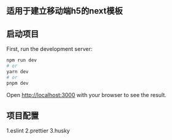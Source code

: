 ## 适用于建立移动端h5的next模板

## 启动项目

First, run the development server:

```bash
npm run dev
# or
yarn dev
# or
pnpm dev
```

Open [http://localhost:3000](http://localhost:3000) with your browser to see the result.


## 项目配置
1.eslint
2.prettier
3.husky

